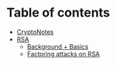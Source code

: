 # Table of contents

* [CryptoNotes](README.md)
* [RSA](rsa-1/README.md)
  * [Background + Basics](rsa-1/background-+-basics.md)
  * [Factoring attacks on RSA](rsa-1/factoring-attacks-on-rsa.md)

